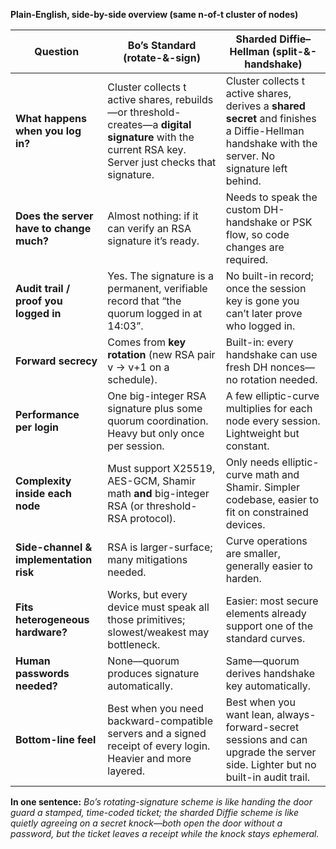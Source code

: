 **Plain-English, side-by-side overview (same n-of-t cluster of nodes)**

| Question                                 | **Bo’s Standard (rotate-&-sign)**                                                                                                                    | **Sharded Diffie–Hellman (split-&-handshake)**                                                                                                   |
| ---------------------------------------- | ---------------------------------------------------------------------------------------------------------------------------------------------------- | ------------------------------------------------------------------------------------------------------------------------------------------------ |
| **What happens when you log in?**        | Cluster collects t active shares, rebuilds—or threshold-creates—a **digital signature** with the current RSA key. Server just checks that signature. | Cluster collects t active shares, derives a **shared secret** and finishes a Diffie-Hellman handshake with the server. No signature left behind. |
| **Does the server have to change much?** | Almost nothing: if it can verify an RSA signature it’s ready.                                                                                        | Needs to speak the custom DH-handshake or PSK flow, so code changes are required.                                                                |
| **Audit trail / proof you logged in**    | Yes. The signature is a permanent, verifiable record that “the quorum logged in at 14:03”.                                                           | No built-in record; once the session key is gone you can’t later prove who logged in.                                                            |
| **Forward secrecy**                      | Comes from **key rotation** (new RSA pair v → v+1 on a schedule).                                                                                    | Built-in: every handshake can use fresh DH nonces—no rotation needed.                                                                            |
| **Performance per login**                | One big-integer RSA signature plus some quorum coordination. Heavy but only once per session.                                                        | A few elliptic-curve multiplies for each node every session. Lightweight but constant.                                                           |
| **Complexity inside each node**          | Must support X25519, AES-GCM, Shamir math **and** big-integer RSA (or threshold-RSA protocol).                                                       | Only needs elliptic-curve math and Shamir. Simpler codebase, easier to fit on constrained devices.                                               |
| **Side-channel & implementation risk**   | RSA is larger-surface; many mitigations needed.                                                                                                      | Curve operations are smaller, generally easier to harden.                                                                                        |
| **Fits heterogeneous hardware?**         | Works, but every device must speak all those primitives; slowest/weakest may bottleneck.                                                             | Easier: most secure elements already support one of the standard curves.                                                                         |
| **Human passwords needed?**              | None—quorum produces signature automatically.                                                                                                        | Same—quorum derives handshake key automatically.                                                                                                 |
| **Bottom-line feel**                     | Best when you need backward-compatible servers and a signed receipt of every login. Heavier and more layered.                                        | Best when you want lean, always-forward-secret sessions and can upgrade the server side. Lighter but no built-in audit trail.                    |

**In one sentence:**
*Bo’s rotating-signature scheme is like handing the door guard a stamped, time-coded ticket; the sharded Diffie scheme is like quietly agreeing on a secret knock—both open the door without a password, but the ticket leaves a receipt while the knock stays ephemeral.*
